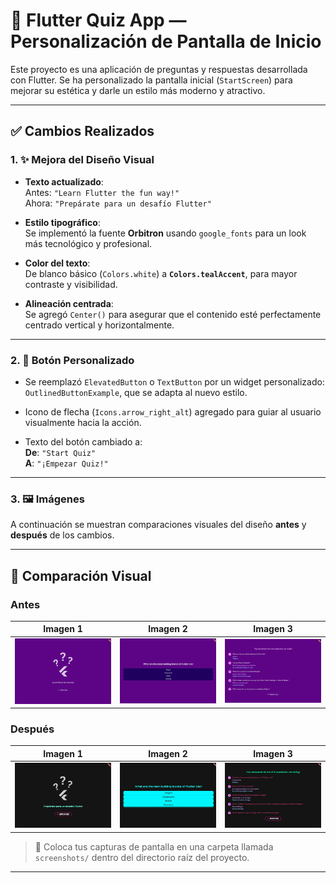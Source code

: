 # 🎯 Flutter Quiz App — Personalización de Pantalla de Inicio

Este proyecto es una aplicación de preguntas y respuestas desarrollada con Flutter. Se ha personalizado la pantalla inicial (`StartScreen`) para mejorar su estética y darle un estilo más moderno y atractivo.

---

## ✅ Cambios Realizados

### 1. ✨ Mejora del Diseño Visual
- **Texto actualizado**:  
  Antes: `"Learn Flutter the fun way!"`  
  Ahora: `"Prepárate para un desafío Flutter"`

- **Estilo tipográfico**:  
  Se implementó la fuente **Orbitron** usando `google_fonts` para un look más tecnológico y profesional.

- **Color del texto**:  
  De blanco básico (`Colors.white`) a **`Colors.tealAccent`**, para mayor contraste y visibilidad.

- **Alineación centrada**:  
  Se agregó `Center()` para asegurar que el contenido esté perfectamente centrado vertical y horizontalmente.

---

### 2. 🔘 Botón Personalizado
- Se reemplazó `ElevatedButton` o `TextButton` por un widget personalizado: `OutlinedButtonExample`, que se adapta al nuevo estilo.

- Icono de flecha (`Icons.arrow_right_alt`) agregado para guiar al usuario visualmente hacia la acción.

- Texto del botón cambiado a:  
  **De**: `"Start Quiz"`  
  **A**: `"¡Empezar Quiz!"`

---

### 3. 🖼️ Imágenes

A continuación se muestran comparaciones visuales del diseño **antes** y **después** de los cambios.

---

## 📸 Comparación Visual

### Antes

| Imagen 1 | Imagen 2 | Imagen 3 |
|---------|---------|---------|
| ![Antes 1](screenshots/antes1.jpeg) | ![Antes 2](screenshots/antes2.jpeg) | ![Antes 3](screenshots/antes3.jpeg) |

### Después

| Imagen 1 | Imagen 2 | Imagen 3 |
|---------|---------|---------|
| ![Después 1](screenshots/despues1.jpeg) | ![Después 2](screenshots/despues2.jpeg) | ![Después 3](screenshots/despues3.jpeg) |

> 📌 Coloca tus capturas de pantalla en una carpeta llamada `screenshots/` dentro del directorio raíz del proyecto.

---